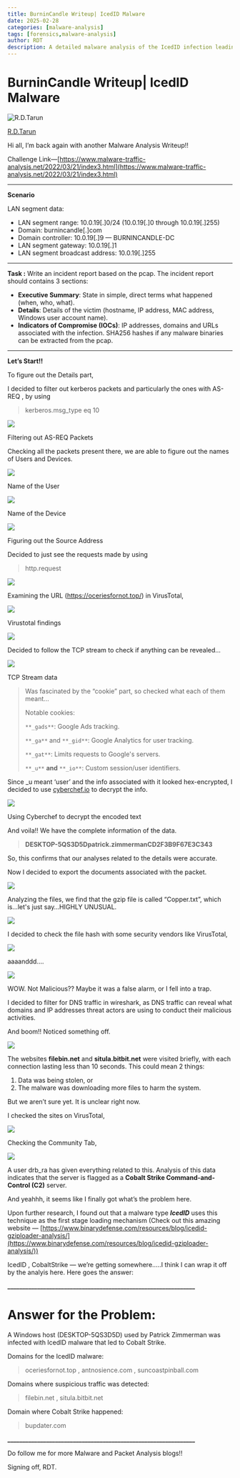 ```yaml
---
title: BurninCandle Writeup| IcedID Malware
date: 2025-02-28
categories: [malware-analysis]
tags: [forensics,malware-analysis]
author: RDT
description: A detailed malware analysis of the IcedID infection leading to Cobalt Strike using packet capture (PCAP) investigation.
---
```

# **BurninCandle Writeup| IcedID Malware**


![R.D.Tarun](https://miro.medium.com/v2/resize:fill:55:55/1*PuSdkMMVoTmllYolI3tTKQ.jpeg)


[R.D.Tarun](https://medium.com/@tarunrd77)

Hi all, I’m back again with another Malware Analysis Writeup!!

Challenge Link—[https://www.malware-traffic-analysis.net/2022/03/21/index3.html](https://www.malware-traffic-analysis.net/2022/03/21/index3.html)

_________________________________________________________________

**Scenario**

LAN segment data:

- LAN segment range: 10.0.19[.]0/24 (10.0.19[.]0 through 10.0.19[.]255)
- Domain: burnincandle[.]com
- Domain controller: 10.0.19[.]9 — BURNINCANDLE-DC
- LAN segment gateway: 10.0.19[.]1
- LAN segment broadcast address: 10.0.19[.]255

_________________________________________________________________

**Task :** Write an incident report based on the pcap. The incident report should contains 3 sections:

- **Executive Summary**: State in simple, direct terms what happened (when, who, what).
- **Details**: Details of the victim (hostname, IP address, MAC address, Windows user account name).
- **Indicators of Compromise (IOCs)**: IP addresses, domains and URLs associated with the infection. SHA256 hashes if any malware binaries can be extracted from the pcap.

_________________________________________________________________

**Let’s Start!!**

To figure out the Details part,

I decided to filter out kerberos packets and particularly the ones with AS-REQ , by using

> kerberos.msg_type eq 10

![](https://miro.medium.com/v2/resize:fit:875/1*Q5EW9WVqHBT7QiGTtqhnIg.png)

Filtering out AS-REQ Packets

Checking all the packets present there, we are able to figure out the names of Users and Devices.

![](https://miro.medium.com/v2/resize:fit:875/1*45ilYf5VWZkwA3JibTTo2A.png)

Name of the User

![](https://miro.medium.com/v2/resize:fit:875/1*nu6R0r5HIRN8-9FAvIZM5Q.png)

Name of the Device

![](https://miro.medium.com/v2/resize:fit:875/1*TafzRin9oT8uEumq5Fhvgw.png)

Figuring out the Source Address

Decided to just see the requests made by using

> http.request

![](https://miro.medium.com/v2/resize:fit:1250/1*7cmOdpnBcJKwxmxlDwfepg.png)

Examining the URL (https://oceriesfornot.top/) in VirusTotal,

![](https://miro.medium.com/v2/resize:fit:875/1*yfPyJFK9AGpAH0DcKseZXw.png)

Virustotal findings

![](https://miro.medium.com/v2/resize:fit:875/1*4ivQGxlq99331-Y3PK_YVA.png)

Decided to follow the TCP stream to check if anything can be revealed…

![](https://miro.medium.com/v2/resize:fit:875/1*S74owEn7WUQwy7IVgsgZuw.png)

TCP Stream data

> Was fascinated by the “cookie” part, so checked what each of them meant…
> 
> Notable cookies:
> 
> `**_gads**`: Google Ads tracking.
> 
> `**_ga**` and `**_gid**`: Google Analytics for user tracking.
> 
> `**_gat**`: Limits requests to Google's servers.
> 
> `**_u**` **and** `**_io**`: Custom session/user identifiers.

Since _u meant ‘user’ and the info associated with it looked hex-encrypted, I decided to use [cyberchef.io](https://cyberchef.io/) to decrypt the info.

![](https://miro.medium.com/v2/resize:fit:875/1*J5dAFkQcZJ2Q8_y1hj7WoA.png)

Using Cyberchef to decrypt the encoded text

And voila!! We have the complete information of the data.

> **DESKTOP-5QS3D5Dpatrick.zimmermanCD2F3B9F67E3C343**

So, this confirms that our analyses related to the details were accurate.

Now I decided to export the documents associated with the packet.

![](https://miro.medium.com/v2/resize:fit:691/1*PYBidm2ED29AySdAqMJEbQ.png)

Analyzing the files, we find that the gzip file is called “Copper.txt”, which is…let's just say…HIGHLY UNUSUAL.

![](https://miro.medium.com/v2/resize:fit:875/1*rXRCN4fkmNohNVsR5EoB2A.png)

I decided to check the file hash with some security vendors like VirusTotal,

![](https://miro.medium.com/v2/resize:fit:875/1*PvAo1J_-v4Q7o-0r1l8chg.png)

aaaanddd….

![](https://miro.medium.com/v2/resize:fit:875/1*rUbHXjtjz1LO6eVf9Gcuug.png)

WOW. Not Malicious?? Maybe it was a false alarm, or I fell into a trap.

I decided to filter for DNS traffic in wireshark, as DNS traffic can reveal what domains and IP addresses threat actors are using to conduct their malicious activities.

And boom!! Noticed something off.

![](https://miro.medium.com/v2/resize:fit:875/1*5HYHXKWPhmSMvjCNiInjUw.png)

The websites **filebin.net** and **situla.bitbit.net** were visited briefly, with each connection lasting less than 10 seconds. This could mean 2 things:

1. Data was being stolen, or
2. The malware was downloading more files to harm the system.

But we aren’t sure yet. It is unclear right now.

I checked the sites on VirusTotal,

![](https://miro.medium.com/v2/resize:fit:875/1*fmdaQmkZ9b9m-sYqMDYQ0g.png)

Checking the Community Tab,

![](https://miro.medium.com/v2/resize:fit:388/1*bVjTkLMIzlHVZKjHd0q1hg.png)

A user drb_ra has given everything related to this. Analysis of this data indicates that the server is flagged as a **Cobalt Strike Command-and-Control (C2)** server.

And yeahhh, it seems like I finally got what’s the problem here.

Upon further research, I found out that a malware type **_IcedID_** uses this technique as the first stage loading mechanism (Check out this amazing website — [https://www.binarydefense.com/resources/blog/icedid-gziploader-analysis/](https://www.binarydefense.com/resources/blog/icedid-gziploader-analysis/))

IcedID , CobaltStrike — we’re getting somewhere…..I think I can wrap it off by the analyis here. Here goes the answer:

**_______________________________________________________________**

# Answer for the Problem:

A Windows host (DESKTOP-5QS3D5D) used by Patrick Zimmerman was infected with IcedID malware that led to Cobalt Strike.

Domains for the IcedID malware:

> oceriesfornot.top , antnosience.com , suncoastpinball.com

Domains where suspicious traffic was detected:

> filebin.net , situla.bitbit.net

Domain where Cobalt Strike happened:

> bupdater.com

**_______________________________________________________________**

Do follow me for more Malware and Packet Analysis blogs!!

Signing off, RDT.
